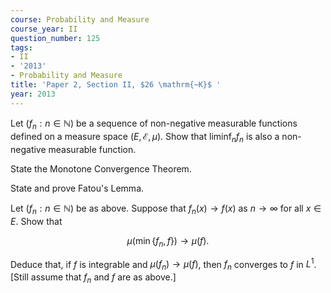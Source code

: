 ```yaml
---
course: Probability and Measure
course_year: II
question_number: 125
tags:
- II
- '2013'
- Probability and Measure
title: 'Paper 2, Section II, $26 \mathrm{~K}$ '
year: 2013
---
```




Let $\left(f_{n}: n \in \mathbb{N}\right)$ be a sequence of non-negative measurable functions defined on a measure space $(E, \mathcal{E}, \mu)$. Show that $\liminf _{n} f_{n}$ is also a non-negative measurable function.

State the Monotone Convergence Theorem.

State and prove Fatou's Lemma.

Let $\left(f_{n}: n \in \mathbb{N}\right)$ be as above. Suppose that $f_{n}(x) \rightarrow f(x)$ as $n \rightarrow \infty$ for all $x \in E$. Show that

$$\mu\left(\min \left\{f_{n}, f\right\}\right) \rightarrow \mu(f) .$$

Deduce that, if $f$ is integrable and $\mu\left(f_{n}\right) \rightarrow \mu(f)$, then $f_{n}$ converges to $f$ in $L^{1}$. [Still assume that $f_{n}$ and $f$ are as above.]